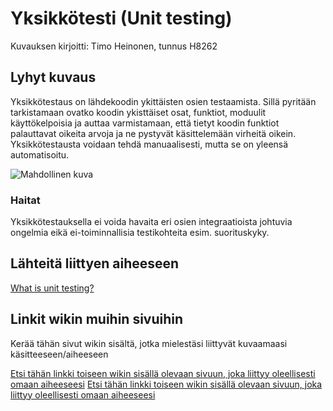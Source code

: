# Yksikkötesti (Unit testing)

Kuvauksen kirjoitti: Timo Heinonen, tunnus H8262

## Lyhyt kuvaus

Yksikkötestaus on lähdekoodin ykittäisten osien testaamista. Sillä pyritään tarkistamaan ovatko koodin ykisttäiset osat, funktiot, moduulit käyttökelpoisia ja auttaa varmistamaan, että tietyt koodin funktiot palauttavat oikeita arvoja ja ne pystyvät käsittelemään virheitä oikein. Yksikkötestausta voidaan tehdä manuaalisesti, mutta se on yleensä automatisoitu.

![Mahdollinen kuva](http://www.online-testautomation.com/wp-content/uploads/2017/04/unity.png)


### Haitat

Yksikkötestauksella ei voida havaita eri osien integraatioista johtuvia ongelmia eikä ei-toiminnallisia testikohteita esim. suorituskyky.


## Lähteitä liittyen aiheeseen

[What is unit testing?](https://code.tutsplus.com/articles/the-beginners-guide-to-unit-testing-what-is-unit-testing--wp-25728)

## Linkit wikin muihin sivuihin

Kerää tähän sivut wikin sisältä, jotka mielestäsi liittyvät kuvaamaasi käsitteeseen/aiheeseen

[Etsi tähän linkki toiseen wikin sisällä olevaan sivuun, joka liittyy oleellisesti omaan aiheeseesi]()
[Etsi tähän linkki toiseen wikin sisällä olevaan sivuun, joka liittyy oleellisesti omaan aiheeseesi]() 
